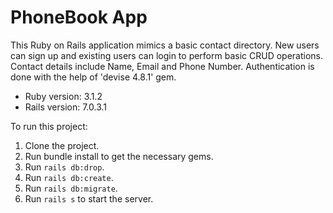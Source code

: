 # PhoneBook App

This Ruby on Rails application mimics a basic contact directory. New users can sign up and existing users can login to perform basic CRUD operations. 
Contact details include Name, Email and Phone Number. Authentication is done with the help of 'devise 4.8.1' gem.

* Ruby version: 3.1.2
* Rails version: 7.0.3.1

To run this project:
1. Clone the project.
2. Run bundle install to get the necessary gems.
4. Run ```rails db:drop```.
5. Run ```rails db:create```.
6. Run ```rails db:migrate```.
7. Run ```rails s``` to start the server.

